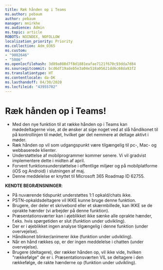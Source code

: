 ```yaml
---
title: Ræk hånden op i Teams
ms.author: pebaum
author: pebaum
manager: mnirkhe
ms.audience: Admin
ms.topic: article
ROBOTS: NOINDEX, NOFOLLOW
localization_priority: Priority
ms.collection: Adm_O365
ms.custom:
- "9002646"
- "5086"
ms.openlocfilehash: 3d89a088d7f8d1881eafae7121f670c93dda7d84
ms.sourcegitcommit: bcd6df19adeb5e3a04e518a05621dd6c68da93f2
ms.translationtype: HT
ms.contentlocale: da-DK
ms.lasthandoff: 04/30/2020
ms.locfileid: "43955702"
---
```

# <a name="raise-your-hand-in-teams"></a>Ræk hånden op i Teams!

- Med den nye funktion til at række hånden op i Teams kan mødedeltagerne vise, at de ønsker at sige noget ved at slå håndikonet til på kontrollinjen til mødet, hvilket gør det nemmere at deltage aktivt i møder.
- Ræk hånden op vil som udgangspunkt være tilgængelig til pc-, Mac- og webbaserede klienter.
- Understøttelse af mobilprogrammer kommer senere. Vi vil gradvist implementere dette i midten af april.
- Forvent funktionsunderstøttelse i offentlige miljøer og på mobilplatforme (iOS og Android) i slutningen af maj.
- Denne meddelelse er knyttet til Microsoft 365 Roadmap ID 62755.

**KENDTE BEGRÆNSNINGER**:

- På nuværende tidspunkt understøttes 1:1 opkald/chats ikke.
- PSTN-opkaldsdeltagere vil IKKE kunne bruge denne funktion.
- Brugere, der deler et skrivebord eller et skærmbillede, kan IKKE se de oprakte hænder (vi arbejder på denne funktion).
- Præsentationsværter kan i øjeblikket ikke sænke alle oprakte hænder, f.eks. hvis spørgetiden er slut (funktion under udvikling).
- Der er i øjeblikket ingen analyse tilgængelig i denne funktion (under overvejelse).
- Håndikonet blinker/animerer ikke (funktion under udvikling).
- Når en hånd rækkes op, er der ingen meddelelse i chatten (under overvejelse).
- Brugere (deltagere), der rækker hånden op, vil ikke vide, hvilken "rækkefølge" de er i. Præsentationsværten VIL se deltagere i den rækkefølge, de rakte hænderne op (funktion under udvikling).
